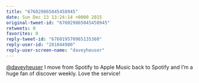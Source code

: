 ```yaml
---
title: "676029865045458945"
date: Sun Dec 13 13:24:14 +0000 2015
original-tweet-id: "676029865045458945"
retweets: 0
favorites: 0
reply-tweet-id: "676019570965135360"
reply-user-id: "281044980"
reply-user-screen-name: "daveyheuser"
---
```

<a href="https://twitter.com/daveyheuser">@daveyheuser</a> I move from Spotify to Apple Music back to Spotify and I’m a huge fan of discover weekly. Love the service!
